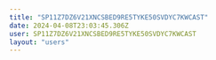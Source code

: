 ```yaml
---
title: "SP11Z7DZ6V21XNCSBED9RE5TYKE50SVDYC7KWCAST"
date: 2024-04-08T23:03:45.306Z
user: SP11Z7DZ6V21XNCSBED9RE5TYKE50SVDYC7KWCAST
layout: "users"
---
```

    